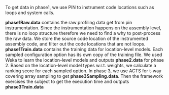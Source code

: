 To get data in phase1, we use PIN to instrument code locations such as loops and system calls.

**phase1Raw.data** contains the raw profiling data get from pin instrumentation. 
Since the instrumentation happens on the assembly level, there is no loop structure therefore 
we need to find a why to post-process the raw data. We store the source code location of the instrumented
assembly code, and filter out the code locations that are not loops.
**phase1Train.data** contains the training data for location-level models. 
Each sampled configuration option has its own copy of the training file.
We used Weka to learn the location-level models and outputs **phase2.data** for phase 2.
Based on the location-level model types w.r.t. weights, we calculate a ranking score for each sampled option.
In phase 3, we use ACTS for t-way covering array sampling to get **phase3Sampling.data**.
Then the framework exercises the subject to get the execution time and outputs **phase3Train.data**
